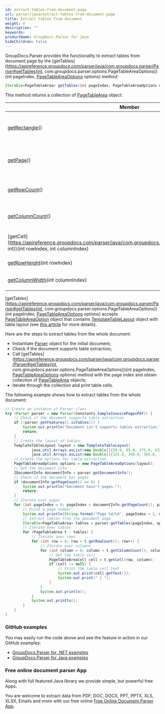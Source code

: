 ```yaml
---
id: extract-tables-from-document-page
url: parser/java/extract-tables-from-document-page
title: Extract tables from document
weight: 4
description: ""
keywords: 
productName: GroupDocs.Parser for Java
hideChildren: False
---
```


GroupDocs.Parser provides the functionality to extract tables from document page by the [getTables](https://apireference.groupdocs.com/parser/java/com.groupdocs.parser/Parser#getTables(int, com.groupdocs.parser.options.PageTableAreaOptions))(int pageIndex, [PageTableAreaOptions](https://apireference.groupdocs.com/parser/java/com.groupdocs.parser.options/PageTableAreaOptions) options) method:

```java
Iterable<PageTableArea> getTables(int pageIndex, PageTableAreaOptions options);
```

This method returns a collection of [PageTableArea](https://apireference.groupdocs.com/parser/java/com.groupdocs.parser.data/PageTableArea) object:

| Member                                                       | Description                                     |
| ------------------------------------------------------------ | ----------------------------------------------- |
| [getRectangle](https://apireference.groupdocs.com/parser/java/com.groupdocs.parser.data/PageArea#getRectangle())() | The rectangular area that bounds text area.     |
| [getPage](https://apireference.groupdocs.com/parser/java/com.groupdocs.parser.data/PageArea#getPage())() | The page information (page index and page size) |
| [getRowCount](https://apireference.groupdocs.com/parser/java/com.groupdocs.parser.data/PageTableArea#getRowCount())() | The total number of the table rows.             |
| [getColumnCount](https://apireference.groupdocs.com/parser/java/com.groupdocs.parser.data/PageTableArea#getColumnCount())() | The total number of the table columns.          |
| [getCell](https://apireference.groupdocs.com/parser/java/com.groupdocs.parser.data/PageTableArea#getCell(int, int))(int rowIndex, int columnIndex) | The table cell by row and column indexes.       |
| [getRowHeight](https://apireference.groupdocs.com/parser/java/com.groupdocs.parser.data/PageTableArea#getRowHeight(int))(int rowIndex) | The the row height.                             |
| [getColumnWidth](https://apireference.groupdocs.com/parser/java/com.groupdocs.parser.data/PageTableArea#getColumnWidth(int))(int columnIndex) | Returns the column width.                       |

[getTables](https://apireference.groupdocs.com/parser/java/com.groupdocs.parser/Parser#getTables(int, com.groupdocs.parser.options.PageTableAreaOptions))(int pageIndex, [PageTableAreaOptions](https://apireference.groupdocs.com/parser/java/com.groupdocs.parser.options/PageTableAreaOptions) options) accepts [PageTableAreaOption](https://apireference.groupdocs.com/parser/java/com.groupdocs.parser.options/PageTableAreaOptions) object that contains [TemplateTableLayout](https://apireference.groupdocs.com/parser/java/com.groupdocs.parser.templates/TemplateTableLayout) object with table layout (see [this article](https://docs.groupdocs.com/display/parserjava/Working+with+templates#Workingwithtemplates-Templatetables) for more details).

Here are the steps to extract tables from the whole document:

- Instantiate [Parser](https://apireference.groupdocs.com/parser/java/com.groupdocs.parser/Parser) object for the initial document;
- Check if the document supports table extraction;
- Call [getTables](https://apireference.groupdocs.com/parser/java/com.groupdocs.parser/Parser#getTables(int, com.groupdocs.parser.options.PageTableAreaOptions))(int pageIndex, [PageTableAreaOptions](https://apireference.groupdocs.com/parser/java/com.groupdocs.parser.options/PageTableAreaOptions) options) method with the page index and obtain collection of [PageTableArea](https://apireference.groupdocs.com/parser/java/com.groupdocs.parser.data/PageTableArea) objects;
- Iterate through the collection and print table cells.

The following example shows how to extract tables from the whole document:

```java
// Create an instance of Parser class
try (Parser parser = new Parser(Constants.SampleInvoicePagesPdf)) {
    // Check if the document supports table extraction
    if (!parser.getFeatures().isTables()) {
        System.out.println("Document isn't supports tables extraction.");
        return;
    }
    // Create the layout of tables
    TemplateTableLayout layout = new TemplateTableLayout(
            java.util.Arrays.asList(new Double[]{50.0, 95.0, 275.0, 415.0, 485.0, 545.0}),
            java.util.Arrays.asList(new Double[]{325.0, 340.0, 365.0, 395.0}));
    // Create the options for table extraction
    PageTableAreaOptions options = new PageTableAreaOptions(layout);
    // Get the document info
    IDocumentInfo documentInfo = parser.getDocumentInfo();
    // Check if the document has pages
    if (documentInfo.getPageCount() == 0) {
        System.out.println("Document hasn't pages.");
        return;
    }
    // Iterate over pages
    for (int pageIndex = 0; pageIndex < documentInfo.getPageCount(); pageIndex++) {
        // Print a page number
        System.out.println(String.format("Page %d/%d", pageIndex + 1, documentInfo.getPageCount()));
        // Extract tables from the document page
        Iterable<PageTableArea> tables = parser.getTables(pageIndex, options);
        // Iterate over tables
        for (PageTableArea t : tables) {
            // Iterate over rows
            for (int row = 0; row < t.getRowCount(); row++) {
                // Iterate over columns
                for (int column = 0; column < t.getColumnCount(); column++) {
                    // Get the table cell
                    PageTableAreaCell cell = t.getCell(row, column);
                    if (cell != null) {
                        // Print the table cell text
                        System.out.print(cell.getText());
                        System.out.print(" | ");
                    }
                }
                System.out.println();
            }
            System.out.println();
        }
    }
}
```

### GitHub examples

You may easily run the code above and see the feature in action in our GitHub examples:

- [GroupDocs.Parser for .NET examples](https://github.com/groupdocs-parser/GroupDocs.Parser-for-.NET)
- [GroupDocs.Parser for Java examples](https://github.com/groupdocs-parser/GroupDocs.Parser-for-Java)

### Free online document parser App

Along with full featured Java library we provide simple, but powerful free Apps.

You are welcome to extract data from PDF, DOC, DOCX, PPT, PPTX, XLS, XLSX, Emails and more with our free online [Free Online Document Parser App](https://products.groupdocs.app/parser).